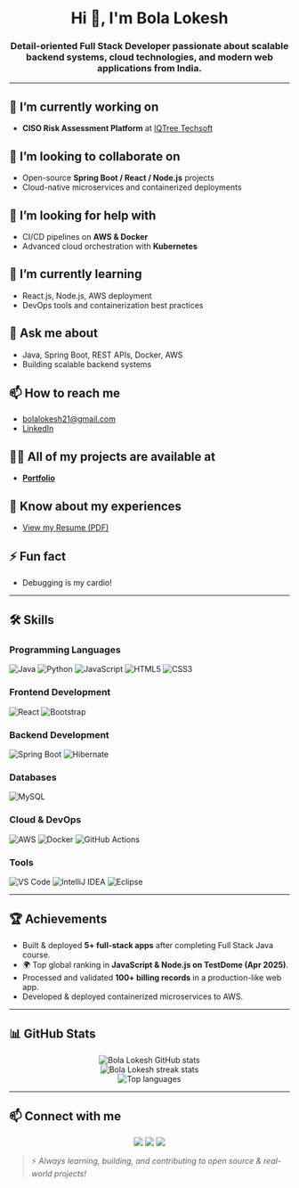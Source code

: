 <h1 align="center">Hi 👋, I'm Bola Lokesh</h1>
<h3 align="center">Detail-oriented Full Stack Developer passionate about scalable backend systems, cloud technologies, and modern web applications from India.</h3>

---

## 🔭 I’m currently working on
- **CISO Risk Assessment Platform** at [IQTree Techsoft](https://iqtreetechsoft.com)

## 👯 I’m looking to collaborate on
- Open-source **Spring Boot / React / Node.js** projects
- Cloud-native microservices and containerized deployments

## 🤝 I’m looking for help with
- CI/CD pipelines on **AWS & Docker**
- Advanced cloud orchestration with **Kubernetes**

## 🌱 I’m currently learning
- React.js, Node.js, AWS deployment
- DevOps tools and containerization best practices

## 💬 Ask me about
- Java, Spring Boot, REST APIs, Docker, AWS
- Building scalable backend systems

## 📫 How to reach me
- bolalokesh21@gmail.com
- [LinkedIn](https://linkedin.com/in/bolalokesh)

## 👨‍💻 All of my projects are available at
- [**Portfolio**](https://bolalokesh.github.io/bolalokesh-portfolio/)

## 📄 Know about my experiences
- [View my Resume (PDF)](https://drive.google.com/file/d/your-resume-link)

## ⚡ Fun fact
- Debugging is my cardio!

---

## 🛠️ Skills

### Programming Languages
![Java](https://img.shields.io/badge/-Java-007396?style=flat-square&logo=java)
![Python](https://img.shields.io/badge/-Python-3776AB?style=flat-square&logo=python)
![JavaScript](https://img.shields.io/badge/-JavaScript-F7DF1E?style=flat-square&logo=javascript)
![HTML5](https://img.shields.io/badge/-HTML5-E34F26?style=flat-square&logo=html5)
![CSS3](https://img.shields.io/badge/-CSS3-1572B6?style=flat-square&logo=css3)

### Frontend Development
![React](https://img.shields.io/badge/-React-61DAFB?style=flat-square&logo=react)
![Bootstrap](https://img.shields.io/badge/-Bootstrap-563D7C?style=flat-square&logo=bootstrap)

### Backend Development
![Spring Boot](https://img.shields.io/badge/-Spring%20Boot-6DB33F?style=flat-square&logo=springboot)
![Hibernate](https://img.shields.io/badge/-Hibernate-59666C?style=flat-square&logo=hibernate)

### Databases
![MySQL](https://img.shields.io/badge/-MySQL-4479A1?style=flat-square&logo=mysql)

### Cloud & DevOps
![AWS](https://img.shields.io/badge/-AWS-232F3E?style=flat-square&logo=amazonaws)
![Docker](https://img.shields.io/badge/-Docker-2496ED?style=flat-square&logo=docker)
![GitHub Actions](https://img.shields.io/badge/-CI/CD-2088FF?style=flat-square&logo=githubactions)

### Tools
![VS Code](https://img.shields.io/badge/-VS%20Code-007ACC?style=flat-square&logo=visualstudiocode)
![IntelliJ IDEA](https://img.shields.io/badge/-IntelliJ-000000?style=flat-square&logo=intellijidea)
![Eclipse](https://img.shields.io/badge/-Eclipse-2C2255?style=flat-square&logo=eclipse)

---

## 🏆 Achievements
- Built & deployed **5+ full-stack apps** after completing Full Stack Java course.
- 🌍 Top global ranking in **JavaScript & Node.js on TestDome (Apr 2025)**.
- Processed and validated **100+ billing records** in a production-like web app.
- Developed & deployed containerized microservices to AWS.

---

## 📊 GitHub Stats

<p align="center">
  <img src="https://github-readme-stats.vercel.app/api?username=BolaLokesh&show_icons=true&theme=tokyonight" alt="Bola Lokesh GitHub stats"/>
  <br>
  <img src="https://github-readme-streak-stats.herokuapp.com?user=BolaLokesh&theme=tokyonight" alt="Bola Lokesh streak stats"/>
  <br>
  <img src="https://github-readme-stats.vercel.app/api/top-langs/?username=BolaLokesh&layout=compact&theme=tokyonight" alt="Top languages"/>
</p>

---

## 📫 Connect with me
<p align="center">
  <a href="https://linkedin.com/in/bolalokesh"><img src="https://img.shields.io/badge/-LinkedIn-0A66C2?style=flat-square&logo=linkedin"/></a>
  <a href="mailto:bolalokesh21@gmail.com"><img src="https://img.shields.io/badge/-Gmail-D14836?style=flat-square&logo=gmail"/></a>
  <a href="https://github.com/BolaLokesh"><img src="https://img.shields.io/badge/-GitHub-181717?style=flat-square&logo=github"/></a>
</p>

> ⚡ *Always learning, building, and contributing to open source & real-world projects!*
